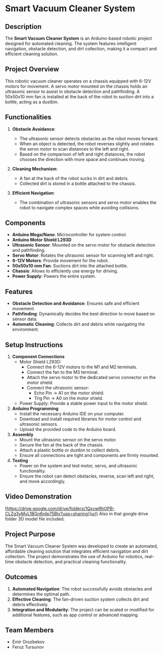 # Smart Vacuum Cleaner System

## Description
The **Smart Vacuum Cleaner System** is an Arduino-based robotic project designed for automated cleaning. The system features intelligent navigation, obstacle detection, and dirt collection, making it a compact and efficient cleaning solution.

## Project Overview
This robotic vacuum cleaner operates on a chassis equipped with 6-12V motors for movement. A servo motor mounted on the chassis holds an ultrasonic sensor to assist in obstacle detection and pathfinding. A 50x50x10 mm fan is installed at the back of the robot to suction dirt into a bottle, acting as a dustbin.

## Functionalities
1. **Obstacle Avoidance**:
   - The ultrasonic sensor detects obstacles as the robot moves forward.
   - When an object is detected, the robot reverses slightly and rotates the servo motor to scan distances to the left and right.
   - Based on the comparison of left and right distances, the robot chooses the direction with more space and continues moving.

2. **Cleaning Mechanism**:
   - A fan at the back of the robot sucks in dirt and debris.
   - Collected dirt is stored in a bottle attached to the chassis.

3. **Efficient Navigation**:
   - The combination of ultrasonic sensors and servo motor enables the robot to navigate complex spaces while avoiding collisions.

## Components
- **Arduino Mega/Nano**: Microcontroller for system control.
- **Arduino Motor Shield L293D**
- **Ultrasonic Sensor**: Mounted on the servo motor for obstacle detection and pathfinding.
- **Servo Motor**: Rotates the ultrasonic sensor for scanning left and right.
- **6-12V Motors**: Provide movement for the robot.
- **50x50x10 mm Fan**: Suctions dirt into the attached bottle.
- **Chassis**: Allows to efficiently use energy for driving.
- **Power Supply**: Powers the entire system.

## Features
- **Obstacle Detection and Avoidance**: Ensures safe and efficient movement.
- **Pathfinding**: Dynamically decides the best direction to move based on sensor data.
- **Automatic Cleaning**: Collects dirt and debris while navigating the environment.

## Setup Instructions
1. **Component Connections**
   - Motor Shield L293D:
     - Connect the 6-12V motors to the M1 and M2 terminals.
     - Connect the fan to the M3 terminal.
     - Attach the servo motor to the dedicated servo connector on the motor shield.
     - Connect the ultrasonic sensor:
       - Echo Pin → A1 on the motor shield.
       - Trig Pin → A0 on the motor shield.
   - Power Supply: Provide a stable power input to the motor shield.
2. **Arduino Programming**
   - Install the necessary Arduino IDE on your computer.
   - Download and install required libraries for motor control and ultrasonic sensors.
   - Upload the provided code to the Arduino board.
3. **Assembly**
   - Mount the ultrasonic sensor on the servo motor.
   - Secure the fan at the back of the chassis.
   - Attach a plastic bottle or dustbin to collect debris.
   - Ensure all connections are tight and components are firmly mounted.
4. **Testing**
   - Power on the system and test motor, servo, and ultrasonic functionality.
   - Ensure the robot can detect obstacles, reverse, scan left and right, and move accordingly.

## Video Demonstration
[https://drive.google.com/drive/folders/1QxvwRhOPB-CLZg3yMyL1BGn6rdp75Blx?usp=sharing](url)
Also in that google drive folder 3D model file included.

## Project Purpose
The Smart Vacuum Cleaner System was developed to create an automated, affordable cleaning solution that integrates efficient navigation and dirt collection. The project demonstrates the use of Arduino for robotics, real-time obstacle detection, and practical cleaning functionality.

## Outcomes
1. **Automated Navigation**: The robot successfully avoids obstacles and determines the optimal path.
2. **Effective Cleaning**: The fan-driven suction system collects dirt and debris effectively.
3. **Integration and Modularity**: The project can be scaled or modified for additional features, such as app control or advanced mapping.

## Team Members
- Emir Orozbekov
- Feruz Tursunov
